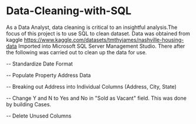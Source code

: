 # Data-Cleaning-with-SQL

As a Data Analyst, data cleaning is critical to an insightful analysis.The focus of this project is to use SQL to clean dataset.
Data was obtained from kaggle https://www.kaggle.com/datasets/tmthyjames/nashville-housing-data
Imported into Microsoft SQL Server Management Studio.
There after the following was carried out to clean up the data for use.


-- Standardize Date Format

-- Populate Property Address Data


-- Breaking out Address into Individual Columns (Address, City, State)


-- Change Y and N to Yes and No in "Sold as Vacant" field. This was done by building Cases.


-- Delete Unused Columns
